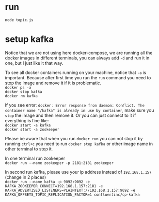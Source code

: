 # run  
`node topic.js`  

# setup kafka  

Notice that we are not using here docker-compose, we are running all the docker images in different terminals, you can always add `-d` and run it in one, but I just like it that way.  

To see all docker containers running on your machine, notice that `-a` is important. Because after first time you run the `run` command you need to stop the image and remove it if it is problematic.  
`docker ps -a`  
`docker stop kafka`  
`docker rm kafka`  
  
If you see error: `docker: Error response from daemon: Conflict. The container name "/kafka" is already in use by container`, make sure you `stop` the image and then remove it. Or you can just connect to it if everything is fine like:  
`docker start -a kafka`  
`docker start -a zookeeper`  
  

Please be aware that when you run `docker run` you can not stop it by running `ctrl+c` you need to run `docker stop kafka` or other image name in other terminal to stop it.  
  
In one terminal run zookeeper  
`docker run --name zookeeper -p 2181:2181 zookeeper`  

In second run kafka, please use your ip address instead of `192.168.1.157` (change in 2 places)  
`docker run --name kafka -p 9092:9092 -e KAFKA_ZOOKEEPER_CONNECT=192.168.1.157:2181 -e KAFKA_ADVERTISED_LISTENERS=PLAINTEXT://192.168.1.157:9092 -e KAFKA_OFFSETS_TOPIC_REPLICATION_FACTOR=1 confluentinc/cp-kafka`  
  